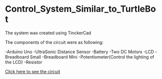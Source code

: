 # Control_System_Similar_to_TurtleBot
The system was created using TinckerCad

The components of the circuit were as following:

-Arduino Uno
-UltraSonic Distance Sensor
-Battery
-Two DC Motors
-LCD 
-Breadboard Small
-Breadboard Mini
-Potentiometer(Control the lighting of the LCD)
-Resistor

[Click here to see the circuit](https://www.tinkercad.com/things/fXz71UguFjK)
